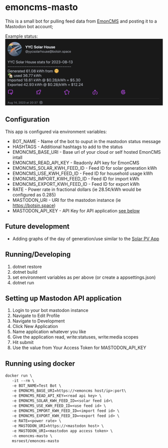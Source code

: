 # emoncms-masto

This is a small bot for pulling feed data from [EmonCMS](https://emoncms.org/) and posting it to a Mastodon bot account;

Example status:
![Example mastodon status](images/example.png)

## Configuration
This app is configured via environment variables:
  * BOT_NAME - Name of the bot to ouput in the mastodon status message
  * HASHTAGS - Additional hashtags to add to the status
  * EMONCMS_BASE_URI - Base url of your cloud or self hosted EmonCMS intall
  * EMONCMS_READ_API_KEY - Readonly API key for EmonCMS
  * EMONCMS_SOLAR_KWH_FEED_ID - Feed ID for solar generation kWh
  * EMONCMS_USE_KWH_FEED_ID - Feed ID for household usage kWh
  * EMONCMS_IMPORT_KWH_FEED_ID - Feed ID for import kWh
  * EMONCMS_EXPORT_KWH_FEED_ID - Feed ID for export kWh
  * RATE - Power rate in fractional dollars (ie 28.5¢/kWh would be configured as 0.285)
  * MASTODON_URI - URI for the mastodon instance (ie https://botsin.space)
  * MASTODON_API_KEY - API Key for API application [see below](#setting_up_mastodon_api_application)

## Future development
* Adding graphs of the day of generation/use similar to the [Solar PV App](https://docs.openenergymonitor.org/applications/solar-pv.html)

## Running/Developing
1. dotnet restore
2. dotnet build
3. set environment variables as per above (or create a appsettings.json)
4. dotnet run

## Setting up Mastodon API application
1. Login to your bot mastodon instance
2. Navigate to Edit Profile
3. Navigate to Development
4. Click New Application
5. Name application whatever you like
6. Give the application read, write:statuses, write:media scopes
7. Hit submit
8. Use the value from Your Access Token for MASTODON_API_KEY

## Running using docker
```
docker run \
   -it --rm \
   -e BOT_NAME=Test Bot \
   -e EMONCMS_BASE_URI=https://<emoncms host/ip>:port\
   -e EMONCMS_READ_API_KEY=<read api key> \
   -e EMONCMS_SOLAR_KWH_FEED_ID=<solar feed id>\
   -e EMONCMS_USE_KWH_FEED_ID=<use feed id> \
   -e EMONCMS_IMPORT_KWH_FEED_ID=<import feed id> \
   -e EMONCMS_EXPORT_KWH_FEED_ID=<export feed id> \
   -e RATE=<power rate> \
   -e MASTODON_URI=https://<mastodon host> \
   -e MASTODON_URI=<mastodon app access token> \
   -n emoncms-masto \
   msroest/emoncms-masto
```
